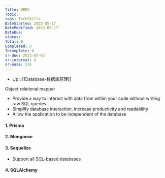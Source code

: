 ```yaml
---
Title: ORMS
Topic: 
tags: TechSkills
DateStarted: 2023-05-17
DateModified: 2023-05-17
DateDue: 
status:
Total: 0
Completed: 0
Incomplete: 0
sr-due: 2023-07-02
sr-interval: 4
sr-ease: 276
---
```

- Up:: [[Database-数据库原理]]

Object relational mapper

- Provide a way to interact with data from within your code without writing raw SQL queries
- Simplify database interaction, increase productivity and readability
- Allow the application to be independent of the database

#### 1. Prisma

#### 2. Mongoose

#### 3. Sequelize

- Support all SQL-based databases

#### 4. SQLAlchemy